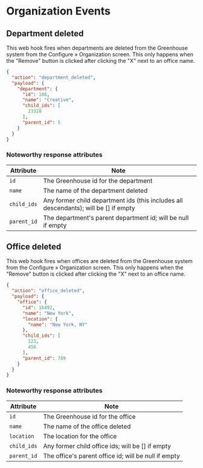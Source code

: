 # Organization Events

## Department deleted

This web hook fires when departments are deleted from the Greenhouse system from the Configure &raquo; Organization screen. This only happens when the "Remove" button is clicked after clicking the "X" next to an office name.

```json
{
  "action": "department_deleted",
  "payload": {
    "department": {
      "id": 106,
      "name": "Creative",
      "child_ids": [
        23328
      ],
      "parent_id": 5
    }
  }
}
```

### Noteworthy response attributes

| Attribute | Note |
|------------|--------|
| `id` | The Greenhouse id for the department |
| `name` | The name of the department deleted |
| `child_ids` | Any former child department ids (this includes all descendants); will be [] if empty |
| `parent_id` | The department's parent department id; will be null if empty |

## Office deleted

This web hook fires when offices are deleted from the Greenhouse system from the Configure &raquo; Organization screen. This only happens when the "Remove" button is clicked after clicking the "X" next to an office name.

```json
{
  "action": "office_deleted",
  "payload": {
    "office": {
      "id": 16492,
      "name": "New York",
      "location": {
        "name": "New York, NY"
      },
      "child_ids": [
        123,
        456
      ],
      "parent_id": 789
    }
  }
}
```

### Noteworthy response attributes

| Attribute | Note |
|------------|--------|
| `id` | The Greenhouse id for the office |
| `name` | The name of the office deleted |
| `location` | The location for the office |
| `child_ids` | Any former child office ids; will be [] if empty  |
| `parent_id` | The office's parent office id; will be null if empty  |
